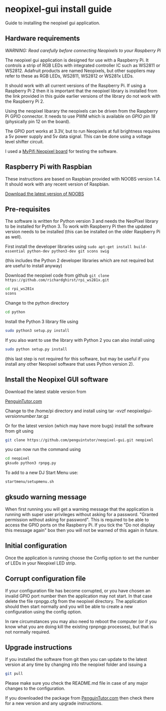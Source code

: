 # neopixel-gui install guide

Guide to installing the neopixel gui application.

## Hardware requirements

*WARNING: Read carefully before connecting Neopixels to your Raspberry Pi*

The neopixel gui application is designed for use with a Raspberry Pi. It controls a strip of RGB LEDs with integrated controller IC such as WS2811 or WS2812. Adafruit products are named Neopixels, but other suppliers may refer to these as RGB LEDs, WS2811, WS2812 or WS281x LEDs.

It should work with all current versions of the Raspberry Pi. If using a Raspberry Pi 2 then it is important that the neopixel library is installed from the link provided in this guide earlier versions of the library do not work with the Raspberry Pi 2.

Using the neopixel libarary the neopixels can be driven from the Raspberry Pi GPIO connector. It needs to use PWM which is available on *GPIO pin 18* (physically pin 12 on the board).

The GPIO port works at 3.3V, but to run Neopixels at full brightness requires a 5v power supply and 5v data signal. This can be done using a voltage level shifter circuit.

I used a [MyPifi Neopixel board](http://smstextblog.blogspot.co.uk/2015/03/afirstly-thank-you-for-purchasing-this.html) for testing the software.

## Raspberry Pi with Raspbian

These instructions are based on Raspbian provided with NOOBS version 1.4. It should work with any recent version of Raspbian. 

[Download the latest version of NOOBS](https://www.raspberrypi.org/downloads/)

## Pre-requisites

The software is written for Python version 3 and needs the NeoPixel library to be installed for Python 3. To work with Raspberry Pi then the updated version needs to be installed (this can be installed on the older Raspberry Pi as well).

First install the developer libraries using
`sudo apt-get install build-essential python-dev python3-dev git scons swig`

(this includes the Python 2 developer libraries which are not required but are useful to install anyway)

Download the neopixel code from github
`git clone https://github.com/richardghirst/rpi_ws281x.git`

```bash
cd rpi_ws281x
scons
```

Change to the python directory 
```bash
cd python
```

Install the Python 3 library file using

```bash
sudo python3 setup.py install
```

If you also want to use the library with Python 2 you can also install using

```bash
sudo python setup.py install
```
(this last step is not required for this software, but may be useful if you install any other Neopixel software that uses Python version 2).


## Install the Neopixel GUI software

Download the latest stable version from

[PenguinTutor.com](http://www.penguintutor.com)

Change to the /home/pi directory and install using
tar -xvzf neopixelgui-<i>versionnumber</i>.tar.gz

Or for the latest version (which may have more bugs) install the software from git using 

```bash
git clone https://github.com/penguintutor/neopixel-gui.git neopixel
```

you can now run the command using

```bash 
cd neopixel
gksudo python3 rpnpg.py
```

To add to a new DJ Start Menu use:
```bash
startmenu/setupmenu.sh
```

## gksudo warning message

When first running you will get a warning message that the application is running with super user privileges without asking for a password. "Granted permission without asking for password". This is required to be able to access the GPIO ports on the Raspberry Pi. If you tick the "Do not display this message again" box then you will not be warned of this again in future.

## Initial configuration

Once the application is running choose the Config option to set the number of LEDs in your Neopixel LED strip. 

## Corrupt configuration file

If your configuration file has become corrupted, or you have chosen an invalid GPIO port number then the application may not start. In that case delete the file rpnpgp.cfg from the neopixel directory. The application should then start normally and you will be able to create a new configuration using the config option. 

In rare circumstances you may also need to reboot the computer (or if you know what you are doing kill the existing rpnpngp processes), but that is not normally required.

## Upgrade instructions

If you installed the software from git then you can update to the latest version at any time by changing into the neopixel folder and issuing a 

```bash
git pull
```
Please make sure you check the README.md file in case of any major changes to the configuration.

If you downloaded the package from [PenguinTutor.com](http://www.penguintutor.com) then check there for a new version and any upgrade instructions.

